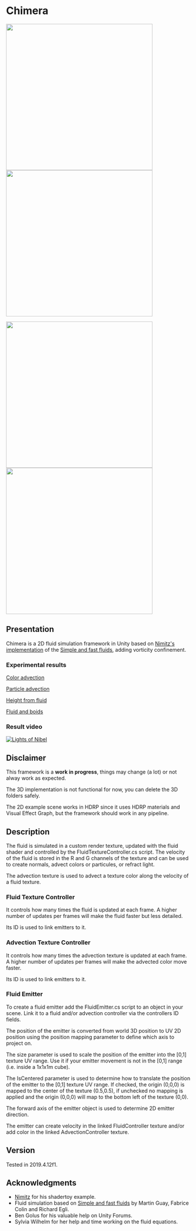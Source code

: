 # Chimera

<p float="left">
  <img src="https://i.imgur.com/a1IjR8z.png" width="400" />
  <img src="https://i.imgur.com/mZV2fNd.png" width="400" /> 
</p>

<p float="left">
  <img src="https://i.imgur.com/FGbvVrF.jpeg" width="400" />
  <img src="https://i.imgur.com/eObGy3T.png" width="400" /> 
</p>

## Presentation

Chimera is a 2D fluid simulation framework in Unity based on [Nimitz's implementation](https://www.shadertoy.com/view/4tGfDW) of the [Simple and fast fluids](https://hal.inria.fr/inria-00596050/document), adding vorticity confinement.

### Experimental results

[Color advection](https://twitter.com/i/status/1297219987426488320)

[Particle advection](https://twitter.com/i/status/1297605129114390534)

[Height from fluid](https://twitter.com/i/status/1297949921312743429)

[Fluid and boids](https://twitter.com/i/status/1298318316034052098)

### Result video

[![Lights of Nibel](https://i.imgur.com/NQfzGDP.png)](https://vimeo.com/458749435)

## Disclaimer

This framework is a **work in progress**, things may change (a lot) or not alway work as expected.

The 3D implementation is not functional for now, you can delete the 3D folders safely.

The 2D example scene works in HDRP since it uses HDRP materials and Visual Effect Graph, but the framework should work in any pipeline.

## Description

The fluid is simulated in a custom render texture, updated with the fluid shader and controlled by the FluidTextureController.cs script.
The velocity of the fluid is stored in the R and G channels of the texture and can be used to create normals, advect colors or particules, or refract light.

The advection texture is used to advect a texture color along the velocity of a fluid texture.

### Fluid Texture Controller

It controls how many times the fluid is updated at each frame. A higher number of updates per frames will make the fluid faster but less detailed.

Its ID is used to link emitters to it.

### Advection Texture Controller

It controls how many times the advection texture is updated at each frame. A higher number of updates per frames will make the advected color move faster.

Its ID is used to link emitters to it.

### Fluid Emitter

To create a fluid emitter add the FluidEmitter.cs script to an object in your scene. Link it to a fluid and/or advection controller via the controllers ID fields.

The position of the emitter is converted from world 3D position to UV 2D position using the position mapping parameter to define which axis to project on. 

The size parameter is used to scale the position of the emitter into the [0,1] texture UV range. Use it if your emitter movement is not in the [0,1] range (i.e. inside a 1x1x1m cube).

The IsCentered parameter is used to determine how to translate the position of the emitter to the [0,1] texture UV range. If checked, the origin (0,0,0) is mapped to the center of the texture (0.5,0.5), if unchecked no mapping is applied and the origin (0,0,0) will map to the bottom left of the texture (0,0).

The forward axis of the emitter object is used to determine 2D emitter direction.

The emitter can create velocity in the linked FluidController texture and/or add color in the linked AdvectionController texture.

## Version

Tested in 2019.4.12f1.

## Acknowledgments

- [Nimitz](https://twitter.com/stormoid) for his shadertoy example.
- Fluid simulation based on [Simple and fast fluids](https://hal.inria.fr/inria-00596050/document) by Martin Guay, Fabrice Colin and Richard Egli.
- Ben Golus for his valuable help on Unity Forums.
- Sylvia Wilhelm for her help and time working on the fluid equations.

